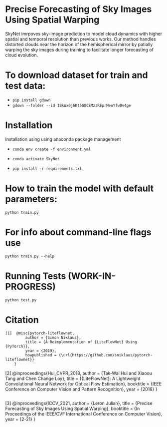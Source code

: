 # Precise Forecasting of Sky Images Using Spatial Warping
 SkyNet imrpoves sky-image prediction to model cloud dynamics with higher spatial and temporal resolution than previous works. Our method handles distorted clouds near the horizon of the hemispherical mirror by patially warping the sky images during training to facilitate longer forecasting of cloud evolution. 

# To download dataset for train and test data:

- `pip install gdown`
- `gdown --folder --id 1BkWx0j6Kt5G8CEMzzREprMeoYfw0v4ge`
    
# Installation

Installation using using anaconda package management

- `conda env create -f environment.yml`

- `conda activate SkyNet`

- `pip install -r requirements.txt`

# How to train the model with default parameters:
    python train.py

# For info about command-line flags use
    python train.py --help

# Running Tests (WORK-IN-PROGRESS)
    python test.py

# Citation
```
[1]  @misc{pytorch-liteflownet,
         author = {Simon Niklaus},
         title = {A Reimplementation of {LiteFlowNet} Using {PyTorch}},
         year = {2019},
         howpublished = {\url{https://github.com/sniklaus/pytorch-liteflownet}}
    }
```
[2]  @inproceedings{Hui_CVPR_2018,
         author = {Tak-Wai Hui and Xiaoou Tang and Chen Change Loy},
         title = {{LiteFlowNet}: A Lightweight Convolutional Neural Network for Optical Flow Estimation},
         booktitle = {IEEE Conference on Computer Vision and Pattern Recognition},
         year = {2018}
     }
```
```
[3]  @inproceedings{ICCV_2021,
         author = {Leron Julian},
         title = {Precise Forecasting of Sky Images Using Spatial Warping},
         booktitle = {In Proceedings of the IEEE/CVF International Conference on Computer Vision},
         year = {2-21}
     }
```


